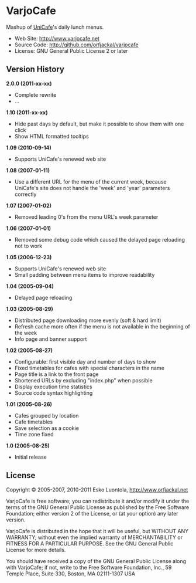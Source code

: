
VarjoCafe
=========

Mashup of [UniCafe](http://www.unicafe.fi/)'s daily lunch menus.

- Web Site: <http://www.varjocafe.net> 
- Source Code: <http://github.com/orfjackal/varjocafe>
- License: GNU General Public License 2 or later


Version History
---------------

**2.0.0 (2011-xx-xx)**

- Complete rewrite
- ...

**1.10 (2011-xx-xx)**

- Hide past days by default, but make it possible to show them with one click
- Show HTML formatted tooltips

**1.09 (2010-09-14)**

- Supports UniCafe's renewed web site

**1.08 (2007-01-11)**

- Use a different URL for the menu of the current week, because UniCafe's site does not handle the 'week' and 'year' parameters correctly

**1.07 (2007-01-02)**

- Removed leading 0's from the menu URL's week parameter

**1.06 (2007-01-01)**

- Removed some debug code which caused the delayed page reloading not to work

**1.05 (2006-12-23)**

- Supports UniCafe's renewed web site
- Small padding between menu items to improve readability

**1.04 (2005-09-04)**

- Delayed page reloading

**1.03 (2005-08-29)**

- Distributed page downloading more evenly (soft & hard limit)
- Refresh cache more often if the menu is not available in the beginning of the week
- Info page and banner support

**1.02 (2005-08-27)**

- Configurable: first visible day and number of days to show
- Fixed timetables for cafes with special characters in the name
- Page title is a link to the front page
- Shortened URLs by excluding "index.php" when possible
- Display execution time statistics
- Source code syntax highlighting

**1.01 (2005-08-26)**

- Cafes grouped by location
- Cafe timetables
- Save selection as a cookie
- Time zone fixed

**1.0 (2005-08-25)**

- Initial release


License
-------

Copyright © 2005-2007, 2010-2011 Esko Luontola, <http://www.orfjackal.net>

VarjoCafe is free software; you can redistribute it and/or modify it under the terms of the GNU General Public License as published by the Free Software Foundation; either version 2 of the License, or (at your option) any later version.

VarjoCafe is distributed in the hope that it will be useful, but WITHOUT ANY WARRANTY; without even the implied warranty of MERCHANTABILITY or FITNESS FOR A PARTICULAR PURPOSE.  See the GNU General Public License for more details.

You should have received a copy of the GNU General Public License along with VarjoCafe; if not, write to the Free Software Foundation, Inc., 59 Temple Place, Suite 330, Boston, MA  02111-1307  USA
